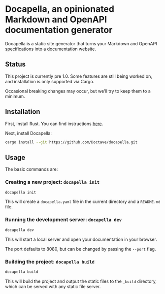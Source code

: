 Docapella, an opinionated Markdown and OpenAPI documentation generator 
======================================================================

Docapella is a static site generator that turns your Markdown and OpenAPI specifications into a documentation website.

## Status

This project is currently pre 1.0. Some features are still being worked on, and installation is only supported via Cargo.

Occasional breaking changes may occur, but we'll try to keep them to a minimum.

## Installation

First, install Rust. You can find instructions [here](https://www.rust-lang.org/tools/install).

Next, install Docapella:

```bash
cargo install --git https://github.com/Doctave/docapella.git
```

## Usage

The basic commands are:

### Creating a new project: `docapella init`

```bash
docapella init
```

This will create a `docapella.yaml` file in the current directory and a `README.md` file.

### Running the development server: `docapella dev`

```bash
docapella dev
```

This will start a local server and open your documentation in your browser.

The port defaults to 8080, but can be changed by passing the `--port` flag.

### Building the project: `docapella build`

```bash
docapella build
```

This will build the project and output the static files to the `_build` directory, which can be served with any static file server.

